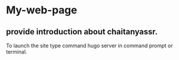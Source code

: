 # My-web-page

## provide introduction about chaitanyassr.

To launch the site type command hugo server in command prompt or terminal.
